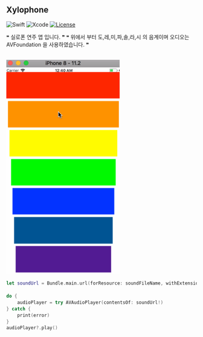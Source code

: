 ## Xylophone
![Swift](https://img.shields.io/badge/Swift-4.0-orange.svg?style=flat-square) ![Xcode](https://img.shields.io/badge/Xcode-9-blue.svg?longCache=true&style=flat-square) [![License](https://img.shields.io/badge/License-MIT-green.svg?longCache=true&style=flat-square)](https://github.com/caudatus/SeoJaeHyeong_iOS_School6/blob/master/LICENSE)

&#10077; 실로폰 연주 앱 입니다. &#10078;
&#10077; 위에서 부터 도,레,미,파,솔,라,시 의 음계이며 오디오는 AVFoundation 을 사용하였습니다. &#10078;

<br/>

<img src="/Img/Project/xylophone.gif" title="Xylophone" width="300px" float="center">

<br/>

```swift
let soundUrl = Bundle.main.url(forResource: soundFileName, withExtension: "wav")

do {
    audioPlayer = try AVAudioPlayer(contentsOf: soundUrl!)
} catch {
    print(error)
}
audioPlayer?.play()
```
